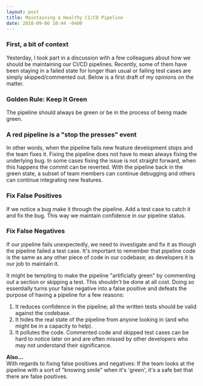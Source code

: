 ```yaml
---
layout: post
title: Maintaining a Healthy CI/CD Pipeline
date: 2018-09-06 10:44 -0400
---
```


### First, a bit of context
Yesterday, I took part in a discussion with a few colleagues about how we should be maintaining our CI/CD pipelines. Recently, some of them have been staying in a failed state for longer than usual or failing test cases are simply skipped/commented out. Below is a first draft of my opinions on the matter.

### Golden Rule: Keep It Green
The pipeline should always be green or be in the process of being made green.

### A red pipeline is a "stop the presses" event
In other words, when the pipeline fails new feature development stops and the team fixes it. Fixing the pipeline does not have to mean always fixing the underlying bug. In some cases fixing the issue is not straight forward, when this happens the commit can be reverted. With the pipeline back in the green state, a subset of team members can continue debugging and others can continue integrating new features.

### Fix False Positives
If we notice a bug make it through the pipeline. Add a test case to catch it and fix the bug. This way we maintain confidence in our pipeline status.

### Fix False Negatives
If our pipeline fails unexpectedly, we need to investigate and fix it as though the pipeline failed a test case. It's important to remember that pipeline code is the same as any other piece of code in our codebase; as developers it is our job to maintain it. 

It might be tempting to make the pipeline "artificially green" by commenting out a section or skipping a test. This shouldn't be done at all cost. Doing so essentially turns your false negative into a false positive and defeats the purpose of having a pipeline for a few reasons:

1. It reduces confidence in the pipeline; all the written tests should be valid against the codebase.
2. It hides the real state of the pipeline from anyone looking in (and who might be in a capacity to help).
3. It pollutes the code. Commented code and skipped test cases can be hard to notice later on and are often missed by other developers who may not understand their significance.

**Also...**  
With regards to fixing false positives and negatives: If the team looks at the pipeline with a sort of "knowing smile" when it's 'green', it's a safe bet that there are false positives.
